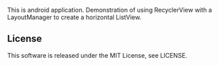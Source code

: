 This is android application.
Demonstration of using RecyclerView with a LayoutManager to create a horizontal ListView.

## License
This software is released under the MIT License, see LICENSE.